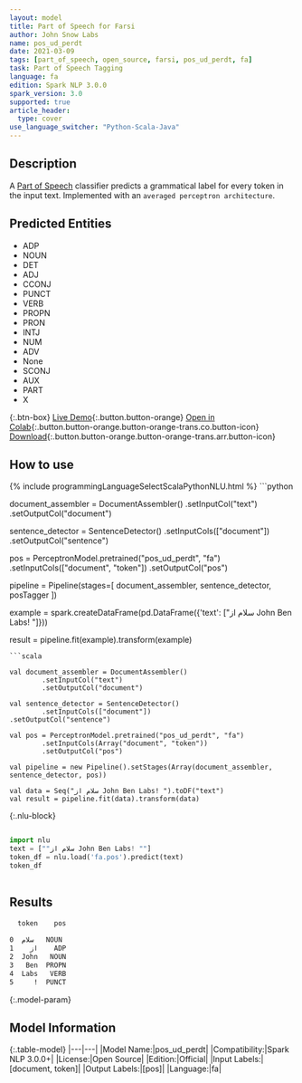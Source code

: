 ```yaml
---
layout: model
title: Part of Speech for Farsi
author: John Snow Labs
name: pos_ud_perdt
date: 2021-03-09
tags: [part_of_speech, open_source, farsi, pos_ud_perdt, fa]
task: Part of Speech Tagging
language: fa
edition: Spark NLP 3.0.0
spark_version: 3.0
supported: true
article_header:
  type: cover
use_language_switcher: "Python-Scala-Java"
---
```


## Description

A [Part of Speech](https://en.wikipedia.org/wiki/Part_of_speech) classifier predicts a grammatical label for every token in the input text. Implemented with an `averaged perceptron architecture`.

## Predicted Entities

- ADP
- NOUN
- DET
- ADJ
- CCONJ
- PUNCT
- VERB
- PROPN
- PRON
- INTJ
- NUM
- ADV
- None
- SCONJ
- AUX
- PART
- X

{:.btn-box}
[Live Demo](https://demo.johnsnowlabs.com/public/GRAMMAR_EN/){:.button.button-orange}
[Open in Colab](https://colab.research.google.com/github/JohnSnowLabs/spark-nlp-workshop/blob/master/tutorials/streamlit_notebooks/GRAMMAR_EN.ipynb){:.button.button-orange.button-orange-trans.co.button-icon}
[Download](https://s3.amazonaws.com/auxdata.johnsnowlabs.com/public/models/pos_ud_perdt_fa_3.0.0_3.0_1615292265373.zip){:.button.button-orange.button-orange-trans.arr.button-icon}

## How to use



<div class="tabs-box" markdown="1">
{% include programmingLanguageSelectScalaPythonNLU.html %}
```python

document_assembler = DocumentAssembler()
  .setInputCol("text")
  .setOutputCol("document")

sentence_detector = SentenceDetector()
  .setInputCols(["document"])
  .setOutputCol("sentence")

pos = PerceptronModel.pretrained("pos_ud_perdt", "fa")
  .setInputCols(["document", "token"])
  .setOutputCol("pos")

pipeline = Pipeline(stages=[
  document_assembler,
  sentence_detector,
  posTagger
])

example = spark.createDataFrame(pd.DataFrame({'text': ["سلام از John Ben Labs! "]}))

result = pipeline.fit(example).transform(example)


```
```scala

val document_assembler = DocumentAssembler()
        .setInputCol("text")
        .setOutputCol("document")

val sentence_detector = SentenceDetector()
        .setInputCols(["document"])
.setOutputCol("sentence")

val pos = PerceptronModel.pretrained("pos_ud_perdt", "fa")
        .setInputCols(Array("document", "token"))
        .setOutputCol("pos")

val pipeline = new Pipeline().setStages(Array(document_assembler, sentence_detector, pos))

val data = Seq("سلام از John Ben Labs! ").toDF("text")
val result = pipeline.fit(data).transform(data)

```

{:.nlu-block}
```python

import nlu
text = [""سلام از John Ben Labs! ""]
token_df = nlu.load('fa.pos').predict(text)
token_df
    
```
</div>

## Results

```bash
  token    pos
              
0  سلام   NOUN
1    از    ADP
2  John   NOUN
3   Ben  PROPN
4  Labs   VERB
5     !  PUNCT
```

{:.model-param}
## Model Information

{:.table-model}
|---|---|
|Model Name:|pos_ud_perdt|
|Compatibility:|Spark NLP 3.0.0+|
|License:|Open Source|
|Edition:|Official|
|Input Labels:|[document, token]|
|Output Labels:|[pos]|
|Language:|fa|